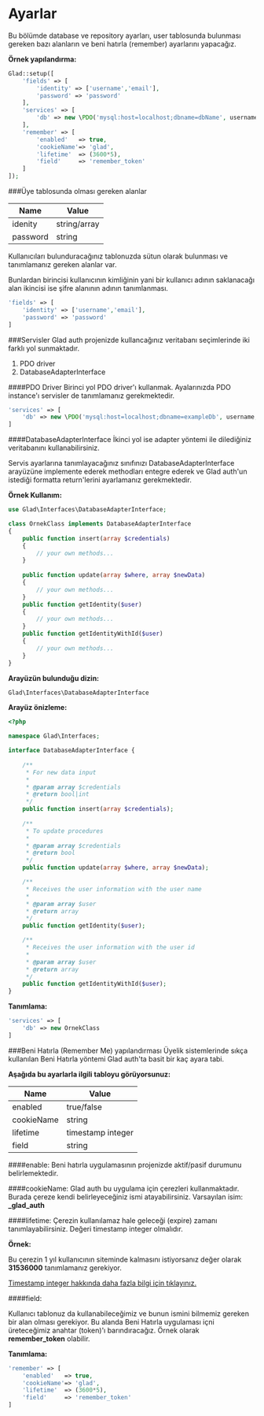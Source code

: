 Ayarlar
======

Bu bölümde database ve repository ayarları, user tablosunda bulunması gereken bazı alanların ve beni hatırla (remember) ayarlarını yapacağız.

**Örnek yapılandırma:**
```php
Glad::setup([
	'fields' => [
		'identity' => ['username','email'], 
		'password' => 'password'
	],
	'services' => [
		'db' => new \PDO('mysql:host=localhost;dbname=dbName', username, password)
	],
	'remember' => [
		'enabled'   => true,
		'cookieName'=> 'glad',
		'lifetime'  => (3600*5),
		'field'	    => 'remember_token'
	]
]);
```
###Üye tablosunda olması gereken alanlar

Name     | Value
-------- | ---
idenity  | string/array
password | string

Kullanıcıları bulunduracağınız tablonuzda sütun olarak bulunması ve tanımlamanız gereken alanlar var.

Bunlardan birincisi kullanıcının kimliğinin yani bir kullanıcı adının saklanacağı alan ikincisi ise şifre alanının adının tanımlanması.

```php
'fields' => [
	'identity' => ['username','email'], 
	'password' => 'password'
]
```
###Servisler
Glad auth projenizde kullancağınız veritabanı seçimlerinde iki farklı yol sunmaktadır.

1. PDO driver
2. DatabaseAdapterInterface

####PDO Driver
Birinci yol PDO driver'ı kullanmak. Ayalarınızda PDO instance'ı servisler de tanımlamanız gerekmektedir.

```php
'services' => [
	'db' => new \PDO('mysql:host=localhost;dbname=exampleDb', username, password)
]
```

####DatabaseAdapterInterface
İkinci yol ise adapter yöntemi ile dilediğiniz veritabanını kullanabilirsiniz.

Servis ayarlarına tanımlayacağınız sınıfınızı DatabaseAdapterInterface arayüzüne implemente ederek methodları entegre ederek ve Glad auth'un istediği formatta return'lerini ayarlamanız gerekmektedir.

**Örnek Kullanım:**

```php
use Glad\Interfaces\DatabaseAdapterInterface;

class OrnekClass implements DatabaseAdapterInterface
{
	public function insert(array $credentials)
	{
		// your own methods...
	}
	
	public function update(array $where, array $newData)
	{
		// your own methods...
	}
	public function getIdentity($user)
	{
		// your own methods...
	}
	public function getIdentityWithId($user)
	{
		// your own methods...
	}
}
```
**Arayüzün bulunduğu dizin:**
```php
Glad\Interfaces\DatabaseAdapterInterface
```

**Arayüz önizleme:**
```php
<?php

namespace Glad\Interfaces;

interface DatabaseAdapterInterface {
	
	/**
     * For new data input
     *
     * @param array $credentials
     * @return bool|int
     */ 
	public function insert(array $credentials);
	
	/**
     * To update procedures
     *
     * @param array $credentials
     * @return bool
     */ 
	public function update(array $where, array $newData);

	/**
     * Receives the user information with the user name
     *
     * @param array $user
     * @return array
     */ 
	public function getIdentity($user);

	/**
     * Receives the user information with the user id
     *
     * @param array $user
     * @return array
     */ 
	public function getIdentityWithId($user);
}
```
**Tanımlama:**
```php
'services' => [
	'db' => new OrnekClass
]
```


###Beni Hatırla (Remember Me) yapılandırması
Üyelik sistemlerinde sıkça kullanılan Beni Hatırla yöntemi Glad auth'ta basit bir kaç ayara tabi.

**Aşağıda bu ayarlarla ilgili tabloyu görüyorsunuz:**

Name       | Value
-----------| ---
enabled    | true/false
cookieName | string
lifetime   | timestamp integer
field      | string

####enable:
Beni hatırla uygulamasının projenizde aktif/pasif durumunu belirlemektedir.

####cookieName:
Glad auth bu uygulama için çerezleri kullanmaktadır. Burada çereze kendi belirleyeceğiniz ismi atayabilirsiniz. Varsayılan isim:  **_glad_auth**

####lifetime:
Çerezin kullanılamaz hale geleceği (expire) zamanı tanımlayabilirsiniz. Değeri timestamp integer olmalıdır. 

**Örnek:**

Bu çerezin 1 yıl kullanıcının siteminde kalmasını istiyorsanız değer olarak **31536000** tanımlamanız gerekiyor.

[Timestamp integer hakkında daha fazla bilgi için tıklayınız.](http://en.wikipedia.org/wiki/Unix_time)

####field:

Kullanıcı tablonuz da kullanabileceğimiz ve bunun ismini bilmemiz gereken bir alan olması gerekiyor. Bu alanda Beni Hatırla uygulaması içni üreteceğimiz anahtar (token)'ı barındıracağız. Örnek olarak **remember_token** olabilir.

**Tanımlama:**
```php
'remember' => [
	'enabled'   => true,
	'cookieName'=> 'glad',
	'lifetime'  => (3600*5),
	'field'	    => 'remember_token'
]
```